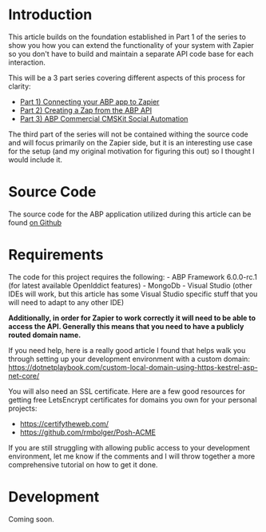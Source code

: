 # Introduction
This article builds on the foundation established in Part 1 of the series to show you how you can extend the functionality of your system with Zapier so you don't have to build and maintain a separate API code base for each interaction.

This will be a 3 part series covering different aspects of this process for clarity:

- [Part 1) Connecting your ABP app to Zapier](/part1/readme.md)
- [Part 2) Creating a Zap from the ABP API](/part2/readme.md)
- [Part 3) ABP Commercial CMSKit Social Automation](/part3/readme.md)

The third part of the series will not be contained withing the source code and will focus primarily on the Zapier side, but it is an interesting use case for the setup (and my original motivation for figuring this out) so I thought I would include it.

# Source Code
The source code for the ABP application utilized during this article can be found [on Github](https://github.com/Byteology-LLC/ZapierDemo)

# Requirements
The code for this project requires the following:
	- ABP Framework 6.0.0-rc.1 (for latest available OpenIddict features)
	- MongoDb
	- Visual Studio (other IDEs will work, but this article has some Visual Studio specific stuff that you will need to adapt to any other IDE)

**Additionally, in order for Zapier to work correctly it will need to be able to access the API. Generally this means that you need to have a publicly routed domain name.**

If you need help, here is a really good article I found that helps walk you through setting up your development environment with a custom domain: <https://dotnetplaybook.com/custom-local-domain-using-https-kestrel-asp-net-core/>

You will also need an SSL certificate. Here are a few good resources for getting free LetsEncrypt certificates for domains you own for your personal projects:
- <https://certifytheweb.com/>
- <https://github.com/rmbolger/Posh-ACME>

If you are still struggling with allowing public access to your development environment, let me know if the comments and I will throw together a more comprehensive tutorial on how to get it done.

# Development

Coming soon.